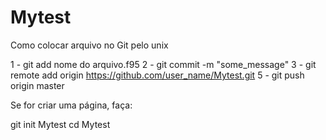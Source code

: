 # Mytest

Como colocar arquivo no Git pelo unix

1 - git add nome do arquivo.f95
2 - git commit -m "some_message"
3 - git remote add origin https://github.com/user_name/Mytest.git
5 - git push origin master

Se for criar uma página, faça:

git init Mytest
cd Mytest
